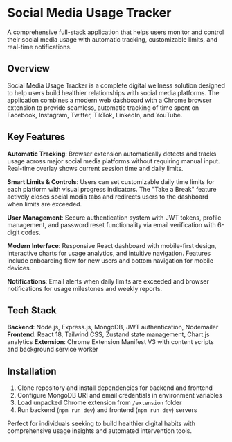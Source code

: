 # Social Media Usage Tracker

A comprehensive full-stack application that helps users monitor and control their social media usage with automatic tracking, customizable limits, and real-time notifications.

## Overview

Social Media Usage Tracker is a complete digital wellness solution designed to help users build healthier relationships with social media platforms. The application combines a modern web dashboard with a Chrome browser extension to provide seamless, automatic tracking of time spent on Facebook, Instagram, Twitter, TikTok, LinkedIn, and YouTube.

## Key Features

**Automatic Tracking**: Browser extension automatically detects and tracks usage across major social media platforms without requiring manual input. Real-time overlay shows current session time and daily limits.

**Smart Limits & Controls**: Users can set customizable daily time limits for each platform with visual progress indicators. The "Take a Break" feature actively closes social media tabs and redirects users to the dashboard when limits are exceeded.

**User Management**: Secure authentication system with JWT tokens, profile management, and password reset functionality via email verification with 6-digit codes.

**Modern Interface**: Responsive React dashboard with mobile-first design, interactive charts for usage analytics, and intuitive navigation. Features include onboarding flow for new users and bottom navigation for mobile devices.

**Notifications**: Email alerts when daily limits are exceeded and browser notifications for usage milestones and weekly reports.

## Tech Stack

**Backend**: Node.js, Express.js, MongoDB, JWT authentication, Nodemailer
**Frontend**: React 18, Tailwind CSS, Zustand state management, Chart.js analytics
**Extension**: Chrome Extension Manifest V3 with content scripts and background service worker

## Installation

1. Clone repository and install dependencies for backend and frontend
2. Configure MongoDB URI and email credentials in environment variables
3. Load unpacked Chrome extension from `/extension` folder
4. Run backend (`npm run dev`) and frontend (`npm run dev`) servers

Perfect for individuals seeking to build healthier digital habits with comprehensive usage insights and automated intervention tools.
